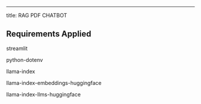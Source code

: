 ---
title: RAG PDF CHATBOT

## Requirements Applied 

streamlit

python-dotenv

llama-index

llama-index-embeddings-huggingface

llama-index-llms-huggingface
